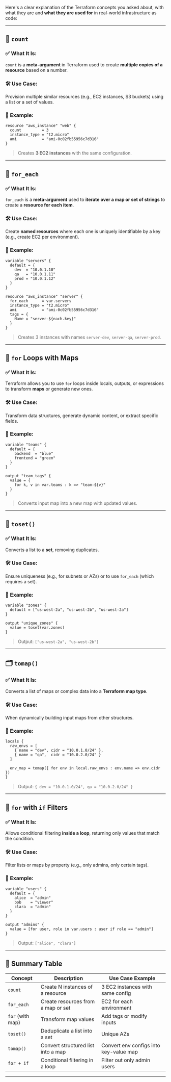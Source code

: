 Here's a clear explanation of the Terraform concepts you asked about, with what they are and **what they are used for** in real-world infrastructure as code:

---

## 🔢 `count`

### ✅ What It Is:

`count` is a **meta-argument** in Terraform used to create **multiple copies of a resource** based on a number.

### 🛠️ Use Case:

Provision multiple similar resources (e.g., EC2 instances, S3 buckets) using a list or a set of values.

### 📌 Example:

```hcl
resource "aws_instance" "web" {
  count         = 3
  instance_type = "t2.micro"
  ami           = "ami-0c02fb55956c7d316"
}
```

> Creates **3 EC2 instances** with the same configuration.

---

## 🔁 `for_each`

### ✅ What It Is:

`for_each` is a **meta-argument** used to **iterate over a map or set of strings** to create a **resource for each item**.

### 🛠️ Use Case:

Create **named resources** where each one is uniquely identifiable by a key (e.g., create EC2 per environment).

### 📌 Example:

```hcl
variable "servers" {
  default = {
    dev  = "10.0.1.10"
    qa   = "10.0.1.11"
    prod = "10.0.1.12"
  }
}

resource "aws_instance" "server" {
  for_each      = var.servers
  instance_type = "t2.micro"
  ami           = "ami-0c02fb55956c7d316"
  tags = {
    Name = "server-${each.key}"
  }
}
```

> Creates 3 instances with names `server-dev`, `server-qa`, `server-prod`.

---

## 🔄 `for` Loops with Maps

### ✅ What It Is:

Terraform allows you to use `for` loops inside locals, outputs, or expressions to transform **maps** or generate new ones.

### 🛠️ Use Case:

Transform data structures, generate dynamic content, or extract specific fields.

### 📌 Example:

```hcl
variable "teams" {
  default = {
    backend  = "blue"
    frontend = "green"
  }
}

output "team_tags" {
  value = {
    for k, v in var.teams : k => "team-${v}"
  }
}
```

> Converts input map into a new map with updated values.

---

## 🔁 `toset()`

### ✅ What It Is:

Converts a list to a **set**, removing duplicates.

### 🛠️ Use Case:

Ensure uniqueness (e.g., for subnets or AZs) or to use `for_each` (which requires a set).

### 📌 Example:

```hcl
variable "zones" {
  default = ["us-west-2a", "us-west-2b", "us-west-2a"]
}

output "unique_zones" {
  value = toset(var.zones)
}
```

> Output: `["us-west-2a", "us-west-2b"]`

---

## 🗂️ `tomap()`

### ✅ What It Is:

Converts a list of maps or complex data into a **Terraform map type**.

### 🛠️ Use Case:

When dynamically building input maps from other structures.

### 📌 Example:

```hcl
locals {
  raw_envs = [
    { name = "dev", cidr = "10.0.1.0/24" },
    { name = "qa",  cidr = "10.0.2.0/24" }
  ]

  env_map = tomap({ for env in local.raw_envs : env.name => env.cidr })
}
```

> Output: `{ dev = "10.0.1.0/24", qa = "10.0.2.0/24" }`

---

## 🎯 `for` with `if` Filters

### ✅ What It Is:

Allows conditional filtering **inside a loop**, returning only values that match the condition.

### 🛠️ Use Case:

Filter lists or maps by property (e.g., only admins, only certain tags).

### 📌 Example:

```hcl
variable "users" {
  default = {
    alice  = "admin"
    bob    = "viewer"
    clara  = "admin"
  }
}

output "admins" {
  value = [for user, role in var.users : user if role == "admin"]
}
```

> Output: `["alice", "clara"]`

---

## 🧠 Summary Table

| Concept          | Description                        | Use Case Example                       |
| ---------------- | ---------------------------------- | -------------------------------------- |
| `count`          | Create N instances of a resource   | 3 EC2 instances with same config       |
| `for_each`       | Create resources from a map or set | EC2 for each environment               |
| `for` (with map) | Transform map values               | Add tags or modify inputs              |
| `toset()`        | Deduplicate a list into a set      | Unique AZs                             |
| `tomap()`        | Convert structured list into a map | Convert env configs into key-value map |
| `for + if`       | Conditional filtering in a loop    | Filter out only admin users            |

---


